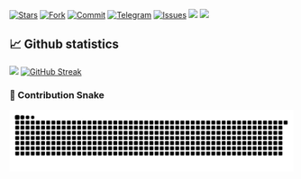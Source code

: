 [![Stars](https://img.shields.io/github/stars/akiraiko/akiraiko)](https://github.com/akiraiko/akiraiko/stargazers)
[![Fork](https://img.shields.io/github/forks/akiraiko/akiraiko)](https://github.com/akiraiko/akiraiko/network/members)
[![Commit](https://img.shields.io/github/commit-activity/m/akiraiko/akiraiko?label=Commits)](https://github.com/akiraiko/akiraiko/commits/master)
[![Telegram](https://img.shields.io/badge/Telegram-Channel-33A8E3)](https://t.me/xiemonv123)
[![Issues](https://img.shields.io/github/issues/akiraiko/akiraiko)](https://github.com/akiraiko/akiraiko/issues)
[![](https://img.shields.io/github/last-commit/akiraiko/akiraiko)](https://github.com/ddgksf2013)
[![](https://img.shields.io/github/followers/akiraiko?label=follow&style=social)](https://github.com/akiraiko)

## 📈 Github statistics  

![](https://github-readme-stats.vercel.app/api?username=akiraiko&theme=default&hide_border=false&include_all_commits=false&count_private=false&show_icons=true)
[![GitHub Streak](https://github-readme-streak-stats.herokuapp.com?user=akiraiko&card_width=360&hide_current_streak=true)](https://git.io/streak-stats)

### 🐍 Contribution Snake

<picture>
  <source media="(prefers-color-scheme: dark)" srcset="hhttps://raw.githubusercontent.com/akiraiko/akiraiko/refs/heads/output/github-contribution-grid-snake-dark.svg">
  <source media="(prefers-color-scheme: light)" srcset="https://raw.githubusercontent.com/akiraiko/akiraiko/refs/heads/output/github-contribution-grid-snake.svg">
  <img alt="github contribution grid snake animation" src="https://raw.githubusercontent.com/akiraiko/akiraiko/refs/heads/output/github-contribution-grid-snake.svg">
</picture>
